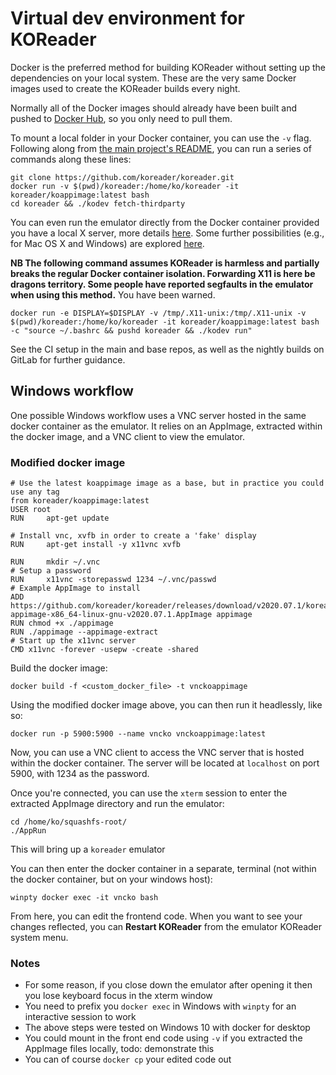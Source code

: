 # Virtual dev environment for KOReader

Docker is the preferred method for building KOReader without setting up the dependencies on your local system. These are the very same Docker images used to create the KOReader builds every night.


Normally all of the Docker images should already have been built and pushed to [Docker Hub](https://hub.docker.com/u/koreader), so you only need to pull them.

To mount a local folder in your Docker container, you can use the `-v` flag. Following along from [the main project's README](https://github.com/koreader/koreader#getting-the-source), you can run a series of commands along these lines:
```
git clone https://github.com/koreader/koreader.git
docker run -v $(pwd)/koreader:/home/ko/koreader -it koreader/koappimage:latest bash
cd koreader && ./kodev fetch-thirdparty
```

You can even run the emulator directly from the Docker container provided you have a local X server, more details [here](http://fabiorehm.com/blog/2014/09/11/running-gui-apps-with-docker/). Some further possibilities (e.g., for Mac OS X and Windows) are explored [here](https://stackoverflow.com/questions/16296753/can-you-run-gui-applications-in-a-docker-container).

**NB The following command assumes KOReader is harmless and partially breaks the regular Docker container isolation. Forwarding X11 is here be dragons territory. Some people have reported segfaults in the emulator when using this method.** You have been warned.

```
docker run -e DISPLAY=$DISPLAY -v /tmp/.X11-unix:/tmp/.X11-unix -v $(pwd)/koreader:/home/ko/koreader -it koreader/koappimage:latest bash -c "source ~/.bashrc && pushd koreader && ./kodev run"
```

See the CI setup in the main and base repos, as well as the nightly builds on GitLab for further guidance.

## Windows workflow
One possible Windows workflow uses a VNC server hosted in the same docker container as the emulator. It relies on an AppImage, extracted within the docker image, and a VNC client to view the emulator.

### Modified docker image
```
# Use the latest koappimage image as a base, but in practice you could use any tag
from koreader/koappimage:latest
USER root
RUN     apt-get update

# Install vnc, xvfb in order to create a 'fake' display
RUN     apt-get install -y x11vnc xvfb

RUN     mkdir ~/.vnc
# Setup a password
RUN     x11vnc -storepasswd 1234 ~/.vnc/passwd
# Example AppImage to install
ADD https://github.com/koreader/koreader/releases/download/v2020.07.1/koreader-appimage-x86_64-linux-gnu-v2020.07.1.AppImage appimage
RUN chmod +x ./appimage
RUN ./appimage --appimage-extract
# Start up the x11vnc server
CMD x11vnc -forever -usepw -create -shared
```
Build the docker image:
```
docker build -f <custom_docker_file> -t vnckoappimage
```
Using the modified docker image above, you can then run it headlessly, like so:
```
docker run -p 5900:5900 --name vncko vnckoappimage:latest
```
Now, you can use a VNC client to access the VNC server that is hosted within the docker container. The server will be located at `localhost` on port 5900, with 1234 as the password.

Once you're connected, you can use the `xterm` session to enter the extracted AppImage directory and run the emulator:
```
cd /home/ko/squashfs-root/
./AppRun
```
This will bring up a `koreader` emulator

You can then enter the docker container in a separate, terminal (not within the docker container, but on your windows host):
```
winpty docker exec -it vncko bash
```
From here, you can edit the frontend code. When you want to see your changes reflected, you can **Restart KOReader** from the emulator KOReader system menu.

### Notes
* For some reason, if you close down the emulator after opening it then you lose keyboard focus in the xterm window
* You need to prefix you `docker exec` in Windows with `winpty` for an interactive session to work
* The above steps were tested on Windows 10 with docker for desktop
* You could mount in the front end code using `-v` if you extracted the AppImage files locally, todo: demonstrate this
* You can of course `docker cp` your edited code out

